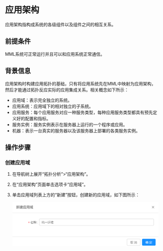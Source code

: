 # 应用架构

应用架构指构成系统的各级组件以及组件之间的相互关系。

## 前提条件

MML系统可正常运行并且可以和应用系统正常通信。

## 背景信息

应用架构时构建应用拓扑的基础，只有将应用系统先在MML中映射为应用架构，然后才能通过拓扑反应实际的应用集成关系。相关概念如下所示：

* 应用域：表示完全独立的系统。
* 应用系统：应用域下的相对独立的子系统。
* 应用服务：每个应用服务对应一种服务类型，每种应用服务类型都具有预先定义好的配置和指标。
* 服务实例：服务实例表示在服务器上运行的一个程序或应用。
* 机器：表示一台真实的服务器以及该服务器上部署的各类服务实例。

## 操作步骤

### 创建应用域

1. 在导航树上展开“拓扑分析”>“应用架构”。

2. 在“应用架构”页面单击选项卡“应用域”。

3. 单击应用域列表上方的“新建”按钮，创建新的应用域，如下图所示：

   ![](../fig/4_01.png)